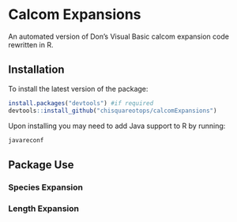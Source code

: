 
<!-- README.md is generated from README.Rmd. Please edit that file -->

# Calcom Expansions

<!-- badges: start -->
<!-- badges: end -->

An automated version of Don’s Visual Basic calcom expansion code
rewritten in R.

## Installation

To install the latest version of the package:

``` r
install.packages("devtools") #if required
devtools::install_github("chisquareotops/calcomExpansions")
```

Upon installing you may need to add Java support to R by running:

``` r
javareconf
```

<!--
upon installing RJDBC you may need to run "R CMD javareconf" command in the 
#terminal as root to add Java support to R.
&#10;Additionally, two JDBC drivers are required for access to the CALCOM and Pacfin Databases.
These drivers need to be in the current working directory of R when running this expansion code.
The getDrivers() function can/should be run from the current working directory of R before running the expansion code.
-->

## Package Use

### Species Expansion

### Length Expansion

<!-- Age Expansion -->
